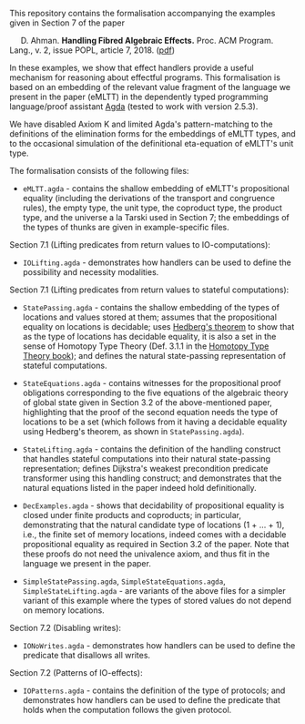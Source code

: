 This repository contains the formalisation accompanying the examples given in Section 7 of the paper

 &nbsp;&nbsp;&nbsp;&nbsp; D. Ahman. **Handling Fibred Algebraic Effects.** Proc. ACM Program. Lang., v. 2, issue POPL, article 7, 2018. ([pdf](https://danelahman.github.io/papers/popl18.pdf))

In these examples, we show that effect handlers provide a useful mechanism for reasoning about effectful programs.
This formalisation is based on an embedding of the relevant value fragment of the language we present in the
paper (eMLTT) in the dependently typed programming language/proof
assistant [Agda](http://wiki.portal.chalmers.se/agda/pmwiki.php) (tested to work with version 2.5.3).

We have disabled Axiom K and limited Agda's pattern-matching to the definitions of the elimination forms for the embeddings
of eMLTT types, and to the occasional simulation of the definitional eta-equation of eMLTT's unit type.

The formalisation consists of the following files:

- `eMLTT.agda` - contains the shallow embedding of eMLTT's propositional equality (including the derivations of the transport and
congruence rules), the empty type, the unit type, the coproduct type, the product type, and the universe a la Tarski used in Section 7; the
embeddings of the types of thunks are given in example-specific files.

Section 7.1 (Lifting predicates from return values to IO-computations):

- `IOLifting.agda` - demonstrates how handlers can be used to define the possibility and necessity modalities.

Section 7.1 (Lifting predicates from return values to stateful computations):

- `StatePassing.agda` - contains the shallow embedding of the types of locations and values stored at them; assumes that the
propositional equality on locations is decidable; uses [Hedberg's theorem](http://dblp.org/rec/journals/jfp/Hedberg98) to show that as the type of locations has decidable equality, it is also a
set in the sense of Homotopy Type Theory (Def. 3.1.1 in the [Homotopy Type Theory book](https://homotopytypetheory.org/book/)); and defines the natural state-passing representation of stateful computations.

- `StateEquations.agda` - contains witnesses for the propositional proof obligations corresponding to the five equations of the algebraic
theory of global state given in Section 3.2 of the above-mentioned paper, highlighting that the proof of the second
equation needs the type of locations to be a set (which follows from it having a decidable equality using Hedberg's theorem, as shown in `StatePassing.agda`).

- `StateLifting.agda` - contains the definition of the handling construct that handles stateful computations into their natural state-passing
representation; defines Dijkstra's weakest precondition predicate transformer using this handling construct; and demonstrates that
the natural equations listed in the paper indeed hold definitionally.

- `DecExamples.agda` - shows that decidability of propositional equality is closed under finite products and coproducts;
in particular, demonstrating that the natural candidate type of locations \(1 + ... + 1\), i.e., the finite set of memory
locations, indeed comes with a decidable propositional equality as required in Section 3.2 of the paper.
Note that these proofs do not need the
univalence axiom, and thus fit in the language we present in the paper.

- `SimpleStatePassing.agda`, `SimpleStateEquations.agda`, `SimpleStateLifting.agda` - are variants of the above files
for a simpler variant of
this example where the types of stored values do not depend on memory locations.

Section 7.2 (Disabling writes):

- `IONoWrites.agda` - demonstrates how handlers can be used to define the predicate that disallows all writes. 

Section 7.2 (Patterns of IO-effects):

- `IOPatterns.agda` - contains the definition of the type of protocols; and demonstrates how handlers can be used to define the predicate
that holds when the computation follows the given protocol.
